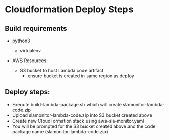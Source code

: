 # Cloudformation Deploy Steps

## Build requirements
- python3
    - virtualenv

- AWS Resources:
    - S3 bucket to host Lambda code artifact
        - ensure bucket is created in same region as deploy

## Deploy steps:
- Execute build-lambda-package.sh which will create slamonitor-lambda-code.zip
- Upload slamonitor-lambda-code.zip into S3 bucket created above
- Create new CloudFormation stack using aws-sla-monitor.yaml
- You will be prompted for the S3 bucket created above and the code package name (slamonitor-lambda-code.zip)

